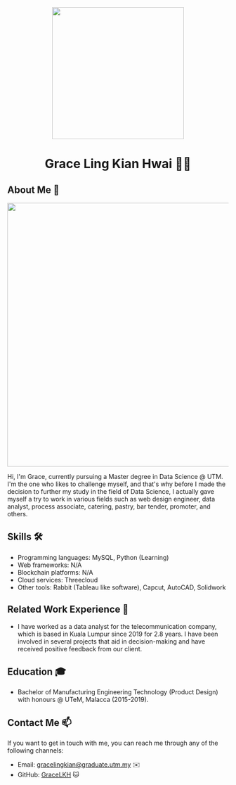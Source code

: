 <div align="center"><img src="https://github.com/drshahizan/research-design/assets/165741197/b259dae2-31d8-4642-91ea-66e8e84cfe53" width="300" /></div>

<h1 align="center"> Grace Ling Kian Hwai 👨‍💻</h1>

## About Me 🚀
<div align="center"><img src="https://github.com/drshahizan/BDM/assets/51344005/ffaa458f-d247-48f9-86f6-c4f88ebefaa5" width="600" /></div>

Hi, I'm Grace, currently pursuing a Master degree in Data Science @ UTM. I'm the one who likes to challenge myself, and that's why before I made the decision to further my study in the field of Data Science, I actually gave myself a try to work in various fields such as web design engineer, data analyst, process associate, catering, pastry, bar tender, promoter, and others. 

## Skills 🛠️

- Programming languages: MySQL, Python (Learning)
- Web frameworks: N/A
- Blockchain platforms: N/A
- Cloud services: Threecloud
- Other tools: Rabbit (Tableau like software), Capcut, AutoCAD, Solidwork

## Related Work Experience 💼

- I have worked as a data analyst for the telecommunication company, which is based in Kuala Lumpur since 2019 for 2.8 years. I have been involved in several projects that aid in decision-making and have received positive feedback from our client.  

## Education 🎓

- Bachelor of Manufacturing Engineering Technology (Product Design) with honours @ UTeM, Malacca (2015-2019).


## Contact Me 📫

If you want to get in touch with me, you can reach me through any of the following channels:

- Email: gracelingkian@graduate.utm.my ✉️
- GitHub: [GraceLKH](https://github.com/GraceLKH) 🐱


